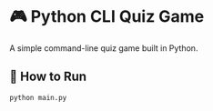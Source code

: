 # 🎮 Python CLI Quiz Game

A simple command-line quiz game built in Python.


## 🚀 How to Run


```bash
python main.py
